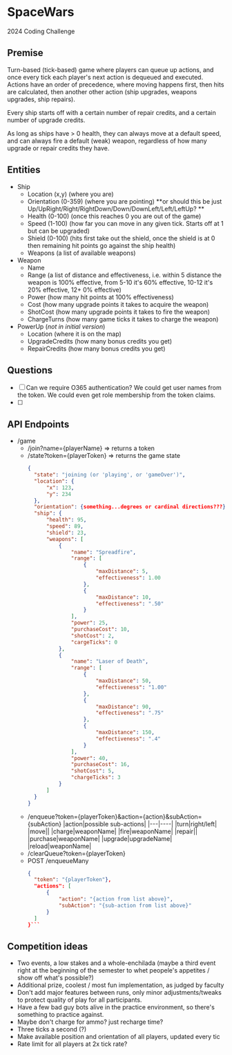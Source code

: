 # SpaceWars
2024 Coding Challenge

## Premise

Turn-based (tick-based) game where players can queue up actions, and once every tick each player's next action is dequeued and executed.  Actions have an order of precedence, where moving happens first, then hits are calculated, then another other action (ship upgrades, weapons upgrades, ship repairs).

Every ship starts off with a certain number of repair credits, and a certain number of upgrade credits.

As long as ships have > 0 health, they can always move at a default speed, and can always fire a default (weak) weapon, regardless of how many upgrade or repair credits they have.

## Entities

- Ship
    - Location (x,y) (where you are)
    - Orientation (0-359) (where you are pointing) **or should this be just Up/UpRight/Right/RightDown/Down/DownLeft/Left/LeftUp? **
    - Health (0-100) (once this reaches 0 you are out of the game)
    - Speed (1-100) (how far you can move in any given tick.  Starts off at 1 but can be upgraded)
    - Shield (0-100) (hits first take out the shield, once the shield is at 0 then remaining hit points go against the ship health)
    - Weapons (a list of available weapons)
- Weapon
    - Name
    - Range (a list of distance and effectiveness, i.e. within 5 distance the weapon is 100% effective, from 5-10 it's 60% effective, 10-12 it's 20% effective, 12+ 0% effective)
    - Power (how many hit points at 100% effectiveness)
    - Cost (how many upgrade points it takes to acquire the weapon)
    - ShotCost (how many upgrade points it takes to fire the weapon)
    - ChargeTurns (how many game ticks it takes to charge the weapon)
- PowerUp (*not in initial version*)
    - Location (where it is on the map)
    - UpgradeCredits (how many bonus credits you get)
    - RepairCredits (how many bonus credits you get)

## Questions
- [ ] Can we require O365 authentication?  We could get user names from the token.  We could even get role membership from the token claims.
- [ ] 
     
## API Endpoints
- /game
    - /join?name={playerName} => returns a token
    - /state?token={playerToken} => returns the game state
      ```json
      {
        "state": "joining (or 'playing', or 'gameOver')",  
        "location": {
            "x": 123,
            "y": 234
        },
        "orientation": {something...degrees or cardinal directions???},
        "ship": {
            "health": 95,
            "speed": 89,
            "shield": 23,
            "weapons": [
                {
                    "name": "Spreadfire",
                    "range": [
                        {
                            "maxDistance": 5,
                            "effectiveness": 1.00
                        },
                        {
                            "maxDistance": 10,
                            "effectiveness": ".50"
                        }
                    ],
                    "power": 25,
                    "purchaseCost": 10,
                    "shotCost": 2,
                    "cargeTicks": 0
                },
                {
                    "name": "Laser of Death",
                    "range": [
                        {
                            "maxDistance": 50,
                            "effectiveness": "1.00"
                        },
                        {
                            "maxDistance": 90,
                            "effectiveness": ".75"
                        },
                        {
                            "maxDistance": 150,
                            "effectiveness": ".4"
                        }
                    ],
                    "power": 40,
                    "purchaseCost": 16,
                    "shotCost": 5,
                    "chargeTicks": 3
                }
            ]
        }
      }
      ```
    - /enqueue?token={playerToken}&action={action}&subAction={subAction}
      |action|possible sub-actions|
      |---|----|
      |turn|right/left|
      |move||
      |charge|weaponName|
      |fire|weaponName|
      |repair||
      |purchase|weaponName|
      |upgrade|upgradeName|
      |reload|weaponName|
    - /clearQueue?token={playerToken}
    - POST /enqueueMany
      ```json
      {
        "token": "{playerToken"},
        "actions": [
            {
                "action": "{action from list above}",
                "subAction": "{sub-action from list above}"
            }
        ]
      }```

## Competition ideas

- Two events, a low stakes and a whole-enchilada (maybe a third event right at the beginning of the semester to whet peopele's appetites / show off what's possible?)
- Additional prize, coolest / most fun implementation, as judged by faculty
- Don't add major features between runs, only minor adjustments/tweaks to protect quality of play for all participants.
- Have a few bad guy bots alive in the practice environment, so there's something to practice against.
- Maybe don't charge for ammo? just recharge time?
- Three ticks a second (?)
- Make available position and orientation of all players, updated every tic
- Rate limit for all players at 2x tick rate?
